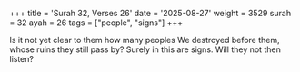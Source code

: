 +++
title = 'Surah 32, Verses 26'
date = '2025-08-27'
weight = 3529
surah = 32
ayah = 26
tags = ["people", "signs"]
+++

Is it not yet clear to them how many peoples We destroyed before them, whose ruins they still pass by? Surely in this are signs. Will they not then listen?